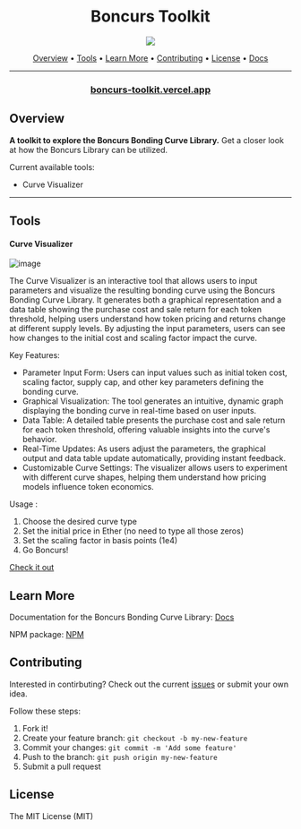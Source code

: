 <h1 align="center">
Boncurs Toolkit
  <br/>
</h1>

<p align="center">
  <a href="./#license"><img src="https://img.shields.io/badge/License-MIT-brightgreen"/></a>
</p>


<p align="center">
  <a href="#overview">Overview</a> •
  <a href="#tools">Tools</a> •
  <a href="#learn-more">Learn More</a> •
  <a href="#contributing">Contributing</a> •
  <a href="#license">License</a> •
  <a href="https://boncurs.gitbook.io/boncurs/">Docs</a>
</p>

***
<h3 align="center">
  <a href="https://boncurs-toolkit.vercel.app/">boncurs-toolkit.vercel.app</a>
</h3>

## Overview

**A toolkit to explore the Boncurs Bonding Curve Library.** Get a closer look at how the Boncurs Library can be utilized. 

Current available tools:
* Curve Visualizer


***

## Tools

#### Curve Visualizer

![image](https://github.com/user-attachments/assets/fec9e629-2630-4e11-88de-9a8a220fd4ba)


The Curve Visualizer is an interactive tool that allows users to input parameters and visualize the resulting bonding curve using the Boncurs Bonding Curve Library. It generates both a graphical representation and a data table showing the purchase cost and sale return for each token threshold, helping users understand how token pricing and returns change at different supply levels. By adjusting the input parameters, users can see how changes to the initial cost and scaling factor impact the curve.

Key Features:

 - Parameter Input Form: Users can input values such as initial token cost, scaling factor, supply cap, and other key parameters defining the bonding curve.
 - Graphical Visualization: The tool generates an intuitive, dynamic graph displaying the bonding curve in real-time based on user inputs.
 - Data Table: A detailed table presents the purchase cost and sale return for each token threshold, offering valuable insights into the curve's behavior.
 - Real-Time Updates: As users adjust the parameters, the graphical output and data table update automatically, providing instant feedback.
 - Customizable Curve Settings: The visualizer allows users to experiment with different curve shapes, helping them understand how pricing models influence token economics.

Usage :

1. Choose the desired curve type
2. Set the initial price in Ether (no need to type all those zeros)
3. Set the scaling factor in basis points (1e4)
4. Go Boncurs!

[Check it out](https://boncurs-toolkit.vercel.app/)

## Learn More

Documentation for the Boncurs Bonding Curve Library: [Docs](https://boncurs.gitbook.io/boncurs)

NPM package: [NPM](https://www.npmjs.com/package/boncurs)

## Contributing

Interested in contirbuting? Check out the current [issues](https://github.com/dustinstacy/boncurs-toolkit/issues) or submit your own idea.

Follow these steps:

1. Fork it!
2. Create your feature branch: `git checkout -b my-new-feature`
3. Commit your changes: `git commit -m 'Add some feature'`
4. Push to the branch: `git push origin my-new-feature`
5. Submit a pull request

## License

The MIT License (MIT)
